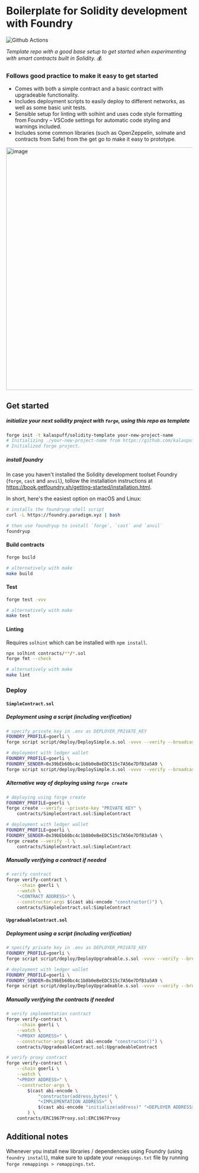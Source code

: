 # Boilerplate for Solidity development with Foundry

![Github Actions](https://github.com/kalaspuff/solidity-template/workflows/test/badge.svg)

*Template repo with a good base setup to get started when experimenting with smart contracts built in Solidity.* 💰

### Follows good practice to make it easy to get started

* Comes with both a simple contract and a basic contract with upgradeable functionality.
* Includes deployment scripts to easily deploy to different networks, as well as some basic unit tests.
* Sensible setup for linting with solhint and uses code style formatting from Foundry – VSCode settings for automatic code styling and warnings included.
* Includes some common libraries (such as OpenZeppelin, solmate and contracts from Safe) from the get go to make it easy to prototype.

<img width="654" alt="image" src="https://user-images.githubusercontent.com/89139/209405908-9ae22c4d-e516-402e-afbe-fc226f53045c.png">

## Get started

##### initialize your next solidity project with `forge`, using this repo as template

```bash
forge init -t kalaspuff/solidity-template your-new-project-name
# Initializing ./your-new-project-name from https://github.com/kalaspuff/solidity-template...
# Initialized forge project.
```

##### install foundry

In case you haven't installed the Solidity development toolset Foundry (`forge`, `cast` and `anvil`), tollow the installation instructions at <https://book.getfoundry.sh/getting-started/installation.html>.

In short, here's the easiest option on macOS and Linux:

```bash
# installs the foundryup shell script
curl -L https://foundry.paradigm.xyz | bash

# then use foundryup to install `forge`, `cast` and `anvil`
foundryup
```

#### Build contracts

```bash
forge build

# alternatively with make
make build
```

#### Test

```bash
forge test -vvv

# alternatively with make
make test
```

#### Linting

Requires `solhint` which can be installed with `npm install`.

```bash
npx solhint contracts/**/*.sol
forge fmt --check

# alternatively with make
make lint
```

### Deploy

#### `SimpleContract.sol`

##### Deployment using a script (including verification)

```bash
# specify private key in .env as DEPLOYER_PRIVATE_KEY
FOUNDRY_PROFILE=goerli \
forge script script/deploy/DeploySimple.s.sol -vvvv --verify --broadcast

# deployment with ledger wallet
FOUNDRY_PROFILE=goerli \
FOUNDRY_SENDER=0x39bEb60bc4c1b8b0eBeEDC515c7A56e7DfB3a5A9 \
forge script script/deploy/DeploySimple.s.sol -vvvv --verify --broadcast -l
```

##### Alternative way of deploying using `forge create`

```bash
# deploying using forge create
FOUNDRY_PROFILE=goerli \
forge create --verify --private-key "PRIVATE KEY" \
    contracts/SimpleContract.sol:SimpleContract

# deployment with ledger wallet
FOUNDRY_PROFILE=goerli \
FOUNDRY_SENDER=0x39bEb60bc4c1b8b0eBeEDC515c7A56e7DfB3a5A9 \
forge create --verify -l \
    contracts/SimpleContract.sol:SimpleContract
```

##### Manually verifying a contract if needed

```bash
# verify contract
forge verify-contract \
    --chain goerli \
    --watch \
    "<CONTRACT ADDRESS>" \
    --constructor-args $(cast abi-encode "constructor()") \
    contracts/SimpleContract.sol:SimpleContract
```

#### `UpgradeableContract.sol`

##### Deployment using a script (including verification)

```bash
# specify private key in .env as DEPLOYER_PRIVATE_KEY
FOUNDRY_PROFILE=goerli \
forge script script/deploy/DeployUpgradeable.s.sol -vvvv --verify --broadcast

# deployment with ledger wallet
FOUNDRY_PROFILE=goerli \
FOUNDRY_SENDER=0x39bEb60bc4c1b8b0eBeEDC515c7A56e7DfB3a5A9 \
forge script script/deploy/DeployUpgradeable.s.sol -vvvv --verify --broadcast -l
```

##### Manually verifying the contracts if needed

```bash
# verify implementation contract
forge verify-contract \
    --chain goerli \
    --watch \
    "<PROXY ADDRESS>" \
    --constructor-args $(cast abi-encode "constructor()") \
    contracts/UpgradeableContract.sol:UpgradeableContract

# verify proxy contract
forge verify-contract \
    --chain goerli \
    --watch \
    "<PROXY ADDRESS>" \
    --constructor-args \
        $(cast abi-encode \
            "constructor(address,bytes)" \
            "<IMPLEMENTATION ADDRESS>" \
            $(cast abi-encode "initialize(address)" "<DEPLOYER ADDRESS>") \
        ) \
    contracts/ERC1967Proxy.sol:ERC1967Proxy
```

## Additional notes

Whenever you install new libraries / dependencies using Foundry (using `foundry install`), make sure to update your `remappings.txt` file by running `forge remappings > remappings.txt`.

